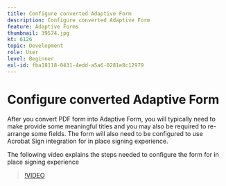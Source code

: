 ```yaml
---
title: Configure converted Adaptive Form
description: Configure converted Adaptive Form
feature: Adaptive Forms
thumbnail: 39574.jpg
kt: 6126
topic: Development
role: User
level: Beginner
exl-id: fba18118-0431-4edd-a5a6-0281e8c12979
---
```

# Configure converted Adaptive Form

After you convert PDF form into Adaptive Form, you will typically need to make provide some meaningful titles and you may also be required to re-arrange some fields. The form will also need to be configured to use Acrobat Sign integration for in place signing experience.

The following video explains the steps needed to configure the form for in place signing experience

>[!VIDEO](https://video.tv.adobe.com/v/39574?quality=12&learn=on)

